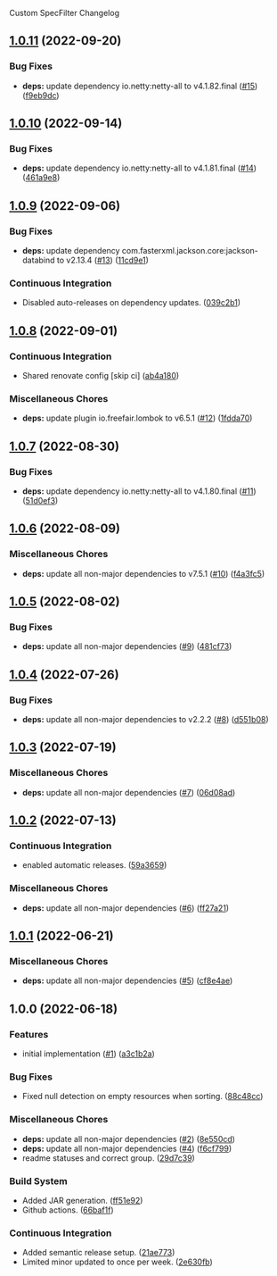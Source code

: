 Custom SpecFilter Changelog

## [1.0.11](https://github.com/autonomouslogic/custom-spec-filter/compare/1.0.10...1.0.11) (2022-09-20)


### Bug Fixes

* **deps:** update dependency io.netty:netty-all to v4.1.82.final ([#15](https://github.com/autonomouslogic/custom-spec-filter/issues/15)) ([f9eb9dc](https://github.com/autonomouslogic/custom-spec-filter/commit/f9eb9dcb761a57923a77fe6804db66b5a88ecfa3))

## [1.0.10](https://github.com/autonomouslogic/custom-spec-filter/compare/1.0.9...1.0.10) (2022-09-14)


### Bug Fixes

* **deps:** update dependency io.netty:netty-all to v4.1.81.final ([#14](https://github.com/autonomouslogic/custom-spec-filter/issues/14)) ([461a9e8](https://github.com/autonomouslogic/custom-spec-filter/commit/461a9e8d0a6dbc42b3e69c61df5f63cf64ab3f8f))

## [1.0.9](https://github.com/autonomouslogic/custom-spec-filter/compare/1.0.8...1.0.9) (2022-09-06)


### Bug Fixes

* **deps:** update dependency com.fasterxml.jackson.core:jackson-databind to v2.13.4 ([#13](https://github.com/autonomouslogic/custom-spec-filter/issues/13)) ([11cd9e1](https://github.com/autonomouslogic/custom-spec-filter/commit/11cd9e125f5098ad0581f416d70f2a8c958a87de))


### Continuous Integration

* Disabled auto-releases on dependency updates. ([039c2b1](https://github.com/autonomouslogic/custom-spec-filter/commit/039c2b1d5268e8985d2bf18b00a4dbc75412e9e0))

## [1.0.8](https://github.com/autonomouslogic/custom-spec-filter/compare/1.0.7...1.0.8) (2022-09-01)


### Continuous Integration

* Shared renovate config [skip ci] ([ab4a180](https://github.com/autonomouslogic/custom-spec-filter/commit/ab4a18063654b8e207c7d8bf64f2ca74f9b53142))


### Miscellaneous Chores

* **deps:** update plugin io.freefair.lombok to v6.5.1 ([#12](https://github.com/autonomouslogic/custom-spec-filter/issues/12)) ([1fdda70](https://github.com/autonomouslogic/custom-spec-filter/commit/1fdda70223c110b68ad4cc4980e2e6af810c07fe))

## [1.0.7](https://github.com/autonomouslogic/custom-spec-filter/compare/1.0.6...1.0.7) (2022-08-30)


### Bug Fixes

* **deps:** update dependency io.netty:netty-all to v4.1.80.final ([#11](https://github.com/autonomouslogic/custom-spec-filter/issues/11)) ([51d0ef3](https://github.com/autonomouslogic/custom-spec-filter/commit/51d0ef36c264c45aa56b01171c6babc56d76d12d))

## [1.0.6](https://github.com/autonomouslogic/custom-spec-filter/compare/1.0.5...1.0.6) (2022-08-09)


### Miscellaneous Chores

* **deps:** update all non-major dependencies to v7.5.1 ([#10](https://github.com/autonomouslogic/custom-spec-filter/issues/10)) ([f4a3fc5](https://github.com/autonomouslogic/custom-spec-filter/commit/f4a3fc55ba321a77ddf5d868fb6811a61cd536aa))

## [1.0.5](https://github.com/autonomouslogic/custom-spec-filter/compare/1.0.4...1.0.5) (2022-08-02)


### Bug Fixes

* **deps:** update all non-major dependencies ([#9](https://github.com/autonomouslogic/custom-spec-filter/issues/9)) ([481cf73](https://github.com/autonomouslogic/custom-spec-filter/commit/481cf730798ebb3a100cddc5e36faef5dd8279ba))

## [1.0.4](https://github.com/autonomouslogic/custom-spec-filter/compare/1.0.3...1.0.4) (2022-07-26)


### Bug Fixes

* **deps:** update all non-major dependencies to v2.2.2 ([#8](https://github.com/autonomouslogic/custom-spec-filter/issues/8)) ([d551b08](https://github.com/autonomouslogic/custom-spec-filter/commit/d551b08aeef8bc09523306028e0fbe30131452a7))

## [1.0.3](https://github.com/autonomouslogic/custom-spec-filter/compare/1.0.2...1.0.3) (2022-07-19)


### Miscellaneous Chores

* **deps:** update all non-major dependencies ([#7](https://github.com/autonomouslogic/custom-spec-filter/issues/7)) ([06d08ad](https://github.com/autonomouslogic/custom-spec-filter/commit/06d08add4ab13544a9d8383d654ab5e73d760984))

## [1.0.2](https://github.com/autonomouslogic/custom-spec-filter/compare/1.0.1...1.0.2) (2022-07-13)


### Continuous Integration

* enabled automatic releases. ([59a3659](https://github.com/autonomouslogic/custom-spec-filter/commit/59a3659c0e6433466091b67a2e5962881368d10e))


### Miscellaneous Chores

* **deps:** update all non-major dependencies ([#6](https://github.com/autonomouslogic/custom-spec-filter/issues/6)) ([ff27a21](https://github.com/autonomouslogic/custom-spec-filter/commit/ff27a216dc7170cdc55a7783ef0c6eb5a5793c5e))

## [1.0.1](https://github.com/autonomouslogic/custom-spec-filter/compare/1.0.0...1.0.1) (2022-06-21)


### Miscellaneous Chores

* **deps:** update all non-major dependencies ([#5](https://github.com/autonomouslogic/custom-spec-filter/issues/5)) ([cf8e4ae](https://github.com/autonomouslogic/custom-spec-filter/commit/cf8e4ae72a717f291f4e1c44880fd6c4de8180b4))

## 1.0.0 (2022-06-18)


### Features

* initial implementation ([#1](https://github.com/autonomouslogic/custom-spec-filter/issues/1)) ([a3c1b2a](https://github.com/autonomouslogic/custom-spec-filter/commit/a3c1b2a1f44cd55d2d440daf0498613c0aca5853))


### Bug Fixes

* Fixed null detection on empty resources when sorting. ([88c48cc](https://github.com/autonomouslogic/custom-spec-filter/commit/88c48cc9dbe8e71630a291e742d29f359009c726))


### Miscellaneous Chores

* **deps:** update all non-major dependencies ([#2](https://github.com/autonomouslogic/custom-spec-filter/issues/2)) ([8e550cd](https://github.com/autonomouslogic/custom-spec-filter/commit/8e550cd5f92e39d82008e0cb0b94a3a7036153f4))
* **deps:** update all non-major dependencies ([#4](https://github.com/autonomouslogic/custom-spec-filter/issues/4)) ([f6cf799](https://github.com/autonomouslogic/custom-spec-filter/commit/f6cf7996765c438826f459399f182b844091367e))
* readme statuses and correct group. ([29d7c39](https://github.com/autonomouslogic/custom-spec-filter/commit/29d7c390c8f30a25290bed3e8fdb005ebab7da90))


### Build System

* Added JAR generation. ([ff51e92](https://github.com/autonomouslogic/custom-spec-filter/commit/ff51e92e773a269813a1dc764d18b7903e0f2374))
* Github actions. ([66baf1f](https://github.com/autonomouslogic/custom-spec-filter/commit/66baf1fd0c0a1713f56f9ab0390a07bc0de16cd2))


### Continuous Integration

* Added semantic release setup. ([21ae773](https://github.com/autonomouslogic/custom-spec-filter/commit/21ae773b227877c0eae14f5d50c2d5cb200d087b))
* Limited minor updated to once per week. ([2e630fb](https://github.com/autonomouslogic/custom-spec-filter/commit/2e630fb4676f50a4749c424400165539659d7ab5))
